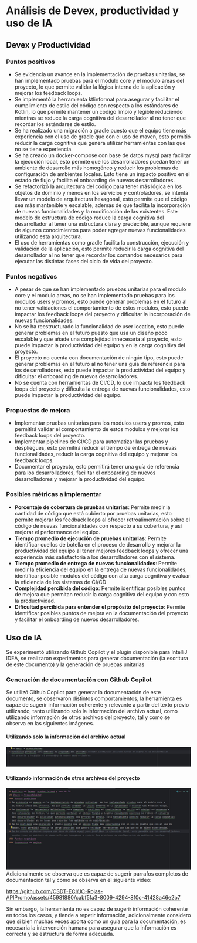 # Análisis de Devex, productividad y uso de IA 
## Devex y Productividad
### Puntos positivos
* Se evidencia un avance en la implementación de pruebas unitarias, se han implementado pruebas para el modulo core y
  el modulo areas del proyecto, lo que permite validar la lógica interna de la aplicación y mejorar los feedback loops.
* Se implementó la herramienta ktlinformat para asegurar y facilitar el cumplimiento de estilo del código con respecto a
  los estándares de Kotlin, lo que permite mantener un código limpio y legible reduciendo mientras se reduce la carga cognitiva
  del desarrollador al no tener que recordar los estándares de estilo.
* Se ha realizado una migración a gradle puesto que el equipo tiene más experiencia con el uso de gradle que con el uso de
  maven, esto permitió reducir la carga cognitiva que genera utilizar herramientas con las que no se tiene experiencia.
* Se ha creado un docker-compose con base de datos mysql para facilitar la ejecución local, esto permite que los desarrolladores
  puedan tener un ambiente de desarrollo más homogéneo y reducir los problemas de configuración de ambientes locales. Esto tiene un
  impacto positivo en el estado de flujo y facilita el onboarding de nuevos desarrolladores.
* Se refactorizó la arquitectura del código para tener más lógica en los objetos de dominio y menos en los servicios y controladores,
  se intenta llevar un modelo de arquitectura hexagonal, esto permite que el código sea más mantenible y escalable, además de que
  facilita la incorporación de nuevas funcionalidades y la modificación de las existentes. Este modelo de estructura de código
  reduce la carga cognitiva del desarrollador al tener una estructura clara y predecible, aunque requiere de algunos conocimientos
  para poder agregar nuevas funcionalidades utilizando esta arquitectura.
* El uso de herramientas como gradle facilita la construcción, ejecución y validación de la aplicación, esto permite reducir la carga cognitiva
  del desarrollador al no tener que recordar los comandos necesarios para ejecutar las distintas fases del ciclo de vida del proyecto.
### Puntos negativos
* A pesar de que se han implementado pruebas unitarias para el modulo core y el modulo areas, no se han implementado pruebas para
  los modulos users y promos, esto puede generar problemas en el futuro al no tener validaciones el comportamiento de estos
  modulos, esto puede impactar los feedback loops del proyecto y  dificultar la incorporación de nuevas funcionalidades.
* No se ha reestructurado la funcionalidad de user location, esto puede generar problemas en el futuro puesto que usa un diseño
  poco escalable y que añade una complejidad innecesaria al proyecto, esto puede impactar la productividad del equipo y en
  la carga cognitiva del proyecto.
* El proyecto no cuenta con documentación de ningún tipo, esto puede generar problemas en el futuro al no tener una guía de
  referencia para los desarrolladores, esto puede impactar la productividad del equipo y dificultar el onboarding de nuevos
  desarrolladores.
* No se cuenta con herramientas de CI/CD, lo que impacta los feedback loops del proyecto y dificulta la entrega de nuevas
  funcionalidades, esto puede impactar la productividad del equipo. 
### Propuestas de mejora
* Implementar pruebas unitarias para los modulos users y promos, esto permitirá validar el comportamiento de estos modulos y
  mejorar los feedback loops del proyecto.
* Implementar pipelines de CI/CD para automatizar las pruebas y despliegues, esto permitirá reducir el tiempo de entrega de
  nuevas funcionalidades, reducir la carga cognitiva del equipo y mejorar los feedback loops.
* Documentar el proyecto, esto permitirá tener una guía de referencia para los desarrolladores, facilitar el onboarding de
  nuevos desarrolladores y mejorar la productividad del equipo.
### Posibles métricas a implementar
* **Porcentaje de cobertura de pruebas unitarias**: Permite medir la cantidad de código que está cubierto por pruebas unitarias,
  esto permite mejorar los feedback loops al ofrecer retroalimentación sobre el código de nuevas funcionalidades
  con respecto a su cobertura, y así mejorar el performance del equipo.
* **Tiempo promedio de ejecución de pruebas unitarias**: Permite identificar cuellos de botella en el proceso de desarrollo
  y mejorar la productividad del equipo al tener mejores feedback loops y ofrecer una experiencia más satisfactoria a 
  los desarrolladores con el sistema.
* **Tiempo promedio de entrega de nuevas funcionalidades**: Permite medir la eficiencia del equipo en la entrega de nuevas
  funcionalidades, identificar posible modulos del código con alta carga cognitiva y evaluar la eficiencia de los sistemas de 
  CI/CD
* **Complejidad percibida del código**: Permite identificar posibles puntos de mejora que permitan reducir la carga cognitiva del equipo y 
  con esto la productividad.
* **Dificultad percibida para entender el propósito del proyecto**: Permite identificar posibles puntos de mejora en la documentación
  del proyecto y facilitar el onboarding de nuevos desarrolladores.
## Uso de IA
Se experimentó utilizando Github Copilot y el plugin disponible para IntelliJ IDEA, se realizaron experimentos para generar
documentación (la escritura de este documento) y la generación de pruebas unitarias
### Generación de documentación con Github Copilot
Se utilizó Github Copilot para generar la documentación de este documento, se observaron distintos comportamientos,
la herramienta es capaz de sugerir información coherente y relevante a partir del texto previo utilizando, tanto utilizando
solo la información del archivo actual, como utilizando información de otros archivos del proyecto, tal y como se observa en las siguientes imágenes.
#### Utilizando solo la información del archivo actual
![docBasicExample.png](img%2Fdevex-ia%2FdocBasicExample.png)
#### Utilizando información de otros archivos del proyecto
![docFromAnotherFileInformation.png](img%2Fdevex-ia%2FdocFromAnotherFileInformation.png)
Adicionalmente se observa que es capaz de sugerir parrafos completos de documentación tal y como se observa en el siguiente video:

https://github.com/CSDT-ECI/JC-Rojas-APIPromo/assets/45981880/cabf5fa3-8009-4294-8f0c-41428a46e2b7

Sin embargo, la herramienta no es capaz de sugerir información coherente en todos los casos, y tiende a repetir información,
adicionalmente considero que si bien muchas veces aporta como un guía para la documentación, es necesaria la intervención
humana para asegurar que la información es correcta y se estructura de forma adecuada.
